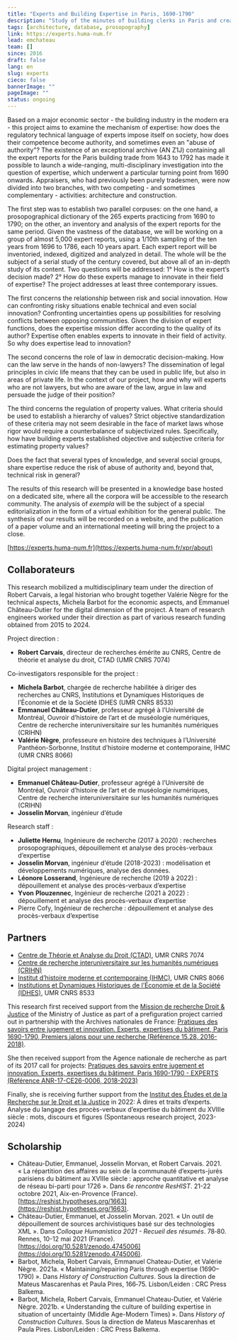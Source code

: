 ```yaml
---
title: "Experts and Building Expertise in Paris, 1690-1790"
description: "Study of the minutes of building clerks in Paris and creation of a prosopograhical database."
tags: [architecture, database, prosopography]
link: https://experts.huma-num.fr
lead: emchateau
team: []
since: 2016
draft: false
lang: en
slug: experts
cieco: false
bannerImage: ""
pageImage: ""
status: ongoing
---
```


<!-- project description -->

Based on a major economic sector - the building industry in the modern era - this project aims to examine the mechanism of expertise: how does the regulatory technical language of experts impose itself on society, how does their competence become authority, and sometimes even an "abuse of authority"? The existence of an exceptional archive (AN Z1J) containing all the expert reports for the Paris building trade from 1643 to 1792 has made it possible to launch a wide-ranging, multi-disciplinary investigation into the question of expertise, which underwent a particular turning point from 1690 onwards. Appraisers, who had previously been purely tradesmen, were now divided into two branches, with two competing - and sometimes complementary - activities: architecture and construction.

The first step was to establish two parallel corpuses: on the one hand, a prosopographical dictionary of the 265 experts practicing from 1690 to 1790; on the other, an inventory and analysis of the expert reports for the same period. Given the vastness of the database, we will be working on a group of almost 5,000 expert reports, using a 1/10th sampling of the ten years from 1696 to 1786, each 10 years apart. Each expert report will be inventoried, indexed, digitized and analyzed in detail. The whole will be the subject of a serial study of the century covered, but above all of an in-depth study of its content. Two questions will be addressed: 1° How is the expert’s decision made? 2° How do these experts manage to innovate in their field of expertise? The project addresses at least three contemporary issues.

The first concerns the relationship between risk and social innovation. How can confronting risky situations enable technical and even social innovation? Confronting uncertainties opens up possibilities for resolving conflicts between opposing communities. Given the division of expert functions, does the expertise mission differ according to the quality of its author? Expertise often enables experts to innovate in their field of activity. So why does expertise lead to innovation?

The second concerns the role of law in democratic decision-making. How can the law serve in the hands of non-lawyers? The dissemination of legal principles in civic life means that they can be used in public life, but also in areas of private life. In the context of our project, how and why will experts who are not lawyers, but who are aware of the law, argue in law and persuade the judge of their position?

The third concerns the regulation of property values. What criteria should be used to establish a hierarchy of values? Strict objective standardization of these criteria may not seem desirable in the face of market laws whose rigor would require a counterbalance of subjectivized rules. Specifically, how have building experts established objective and subjective criteria for estimating property values?

Does the fact that several types of knowledge, and several social groups, share expertise reduce the risk of abuse of authority and, beyond that, technical risk in general?

The results of this research will be presented in a knowledge base hosted on a dedicated site, where all the corpora will be accessible to the research community. The analysis of *exempla* will be the subject of a special editorialization in the form of a virtual exhibition for the general public. The synthesis of our results will be recorded on a website, and the publication of a paper volume and an international meeting will bring the project to a close.

[https://experts.huma-num.fr](https://experts.huma-num.fr/xpr/about)

## Collaborateurs

This research mobilized a multidisciplinary team under the direction of Robert Carvais, a legal historian who brought together Valérie Nègre for the technical aspects, Michela Barbot for the economic aspects, and Emmanuel Château-Dutier for the digital dimension of the project. A team of research engineers worked under their direction as part of various research funding obtained from 2015 to 2024.

Project direction :

- **Robert Carvais**, directeur de recherches émérite au CNRS, Centre de théorie et analyse du droit, CTAD (UMR CNRS 7074)

Co-investigators responsible for the project :

- **Michela Barbot**, chargée de recherche habilitée à diriger des recherches au CNRS, Institutions et Dynamiques Historiques de l’Économie et de la Société IDHES (UMR CNRS 8533)
- **Emmanuel Château-Dutier**, professeur agrégé à l’Université de Montréal, Ouvroir d’histoire de l’art et de muséologie numériques, Centre de recherche interuniversitaire sur les humanités numériques (CRIHN)
- **Valérie Nègre**, professeure en histoire des techniques à l’Université Panthéon-Sorbonne, Institut d’histoire moderne et contemporaine, IHMC (UMR CNRS 8066)

Digital project management :

- **Emmanuel Château-Dutier**, professeur agrégé à l’Université de Montréal, Ouvroir d’histoire de l’art et de muséologie numériques, Centre de recherche interuniversitaire sur les humanités numériques (CRIHN)
- **Josselin Morvan**, ingénieur d’étude

Research staff :

- **Juliette Hernu**, Ingénieure de recherche (2017 à 2020) : recherches prosopographiques, dépouillement et analyse des procès-verbaux d’expertise
- **Josselin Morvan**, ingénieur d’étude (2018-2023) : modélisation et développements numériques, analyse des données.
- **Léonore Losserand**, Ingénieure de recherche (2019 à 2022) : dépouillement et analyse des procès-verbaux d’expertise
- **Yvon** **Plouzennec**, Ingénieur de recherche (2021 à 2022) : dépouillement et analyse des procès-verbaux d’expertise
- Pierre Cofy, Ingénieur de recherche :  dépouillement et analyse des procès-verbaux d’expertise

## Partners

- [Centre de Théorie et Analyse du Droit (CTAD)](https://ctad.cnrs.fr), UMR CNRS 7074
- [Centre de recherche interuniversitaire sur les humanités numériques (CRIHN)](https://www.crihn.org)
- [Institut d’histoire moderne et contemporaine (IHMC)](https://ihmc.ens.psl.eu/?lang=fr), UMR CNRS 8066
- [Institutions et Dynamiques Historiques de l’Économie et de la Société (IDHES)](https://www.idhes.cnrs.fr), UMR CNRS 8533

This research first received support from the [Mission de recherche Droit & Justice](http://www.gip-recherche-justice.fr) of the Ministry of Justice as part of a prefiguration project carried out in partnership with the Archives nationales de France: [Pratiques des savoirs entre jugement et innovation. Experts, expertises du bâtiment, Paris 1690-1790, Premiers jalons pour une recherche (Référence 15.28, 2016-2018)](http://www.gip-recherche-justice.fr/publication/pratiques-des-savoirs-entre-jugement-et-innovation-experts-expertises-du-batiment-paris-1690-1790/).

She then received support from the Agence nationale de recherche as part of its 2017 call for projects: [Pratiques des savoirs entre jugement et innovation. Experts, expertises du bâtiment, Paris 1690-1790 - EXPERTS (Référence ANR-17-CE26-0006, 2018-2023)](https://anr.fr/Projet-ANR-17-CE26-0006)

Finally, she is receiving further support from the [Institut des Études et de la Recherche sur le Droit et la Justice](https://gip-ierdj.fr) in 2022: À dires et traits d’experts. Analyse du langage des procès-verbaux d’expertise du bâtiment du XVIIIe siècle : mots, discours et figures (Spontaneous research project, 2023-2024)

## Scholarship

<!--publications, expos, articles, conférences-->

- Château-Dutier, Emmanuel, Josselin Morvan, et Robert Carvais. 2021. « La répartition des affaires au sein de la communauté d’experts-jurés parisiens du bâtiment au XVIIIe siècle : approche quantitative et analyse de réseau bi-parti pour 1726 ». Dans *6e rencontre ResHIST*. 21-22 octobre 2021, Aix-en-Provence (France). [https://reshist.hypotheses.org/1663](https://reshist.hypotheses.org/1663).
- Château-Dutier, Emmanuel, et Josselin Morvan. 2021. « Un outil de dépouillement de sources archivistiques basé sur des technologies XML ». Dans *Colloque Humanistica 2021 - Recueil des résumés*. 78‑80. Rennes, 10-12 mai 2021 (France). [https://doi.org/10.5281/zenodo.4745006](https://doi.org/10.5281/zenodo.4745006).
- Barbot, Michela, Robert Carvais, Emmanuel Chateau-Dutier, et Valérie Nègre. 2021a. « Maintaining/repairing Paris through expertise (1690–1790) ». Dans *History of Construction Cultures*. Sous la direction de Mateus Mascarenhas et Paula Pires, 166‑75. Lisbon/Leiden : CRC Press Balkema.
- Barbot, Michela, Robert Carvais, Emmanuel Chateau-Dutier, et Valérie Nègre. 2021b. « Understanding the culture of building expertise in situation of uncertainty (Middle Age-Modern Times) ». Dans *History of Construction Cultures*. Sous la direction de Mateus Mascarenhas et Paula Pires. Lisbon/Leiden : CRC Press Balkema.

<!-- copy this to start a new yaml frontmatter
title: 
description: 
tags: []
link: 
lead: 
team: []
since: 
draft: true
lang: 
slug: 
-->